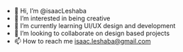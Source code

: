- 👋 Hi, I’m @isaacLeshaba
- 👀 I’m interested in being creative
- 🌱 I’m currently learning UI/UX design and development
- 💞️ I’m looking to collaborate on design based projects
- 📫 How to reach me isaac.leshaba@gmail.com

<!---
isaacLeshaba/isaacLeshaba is a ✨ special ✨ repository because its `README.md` (this file) appears on your GitHub profile.
You can click the Preview link to take a look at your changes.
--->
